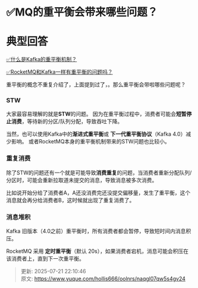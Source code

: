 # ✅MQ的重平衡会带来哪些问题？

# 典型回答


[✅什么是Kafka的重平衡机制？](https://www.yuque.com/hollis666/oolnrs/rqzepcxvq2a1w2e9)



[✅RocketMQ和Kafka一样有重平衡的问题吗？](https://www.yuque.com/hollis666/oolnrs/nq5v40p6kn1ugg1z)



重平衡的概念不重复介绍了，上面提到过了，。那么重平衡会带啦哪些问题呢？



### STW
大家最容易理解的就是**STW**的问题。 因为在重平衡过程中，消费者可能会**短暂停止消费**，等待新的分区/队列分配，导致吞吐下降。  



当然，也可以使用Kafka中的**渐进式重平衡**或 **下一代重平衡协议**（Kafka 4.0）减少影响。 或者RocketMQ本身的重平衡机制带来的STW问题也比较小。



### 重复消费
除了STW的问题还有一个就是可能导致**消费重复**的问题，当消费者重新分配队列/分区时，可能会重新拉取道未提交的消息，导致消息被多次消费。  



比如说开始分给了消费者A，A还没消费完还没提交偏移量，发生了重平衡，这个消息就会再分给消费者B，这时候就出现了重复消费了。





### 消息堆积


Kafka 旧版本（4.0之前）重平衡时，所有消费者都会暂停，导致短时间内消息积压。



RocketMQ 采用 **定时重平衡**（默认 20s），如果消费者宕机，消息可能会积压在该消费者上，直到下一次重平衡。





> 更新: 2025-07-21 22:10:46  
> 原文: <https://www.yuque.com/hollis666/oolnrs/naqgl07qw5s4gv24>